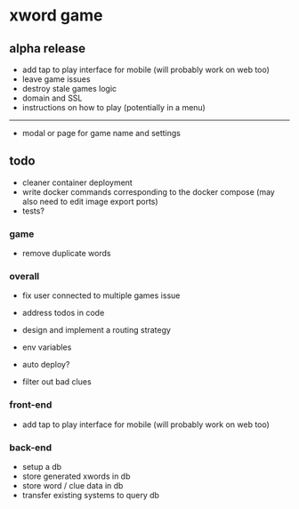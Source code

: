 # xword game

## alpha release

- add tap to play interface for mobile (will probably work on web too)
- leave game issues
- destroy stale games logic
- domain and SSL
- instructions on how to play (potentially in a menu)

---

- modal or page for game name and settings

## todo

- cleaner container deployment
- write docker commands corresponding to the docker compose (may also need to edit image export ports)
- tests?

### game

- remove duplicate words

### overall

- fix user connected to multiple games issue

- address todos in code
- design and implement a routing strategy

- env variables
- auto deploy?

- filter out bad clues

### front-end

- add tap to play interface for mobile (will probably work on web too)

### back-end

- setup a db
- store generated xwords in db
- store word / clue data in db
- transfer existing systems to query db

